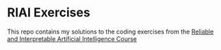 # RIAI Exercises

This repo contains my solutions to the coding exercises from the [Reliable and Interpretable Artificial Intelligence Course](https://www.sri.inf.ethz.ch/teaching/riai2019)
